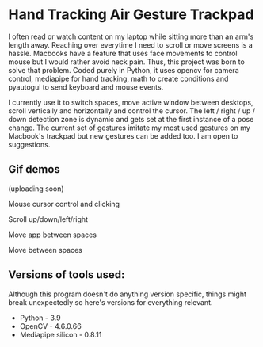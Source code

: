 # Hand Tracking Air Gesture Trackpad

I often read or watch content on my laptop while sitting more than an arm's length away. Reaching over everytime I need to scroll or move screens is a hassle. Macbooks have a feature that uses face movements to control mouse but I would rather avoid neck pain. Thus, this project was born to solve that problem. Coded purely in Python, it uses opencv for camera control, mediapipe for hand tracking, math to create conditions and pyautogui to send keyboard and mouse events.

I currently use it to switch spaces, move active window between desktops, scroll vertically and horizontally and control the cursor. The left / right / up / down detection zone is dynamic and gets set at the first instance of a pose change. The current set of gestures imitate my most used gestures on my Macbook's trackpad but new gestures can be added too. I am open to suggestions.

## Gif demos

(uploading soon)

Mouse cursor control and clicking

Scroll up/down/left/right

Move app between spaces

Move between spaces

## Versions of tools used:

Although this program doesn't do anything version specific, things might break unexpectedly so here's versions for everything relevant.

* Python - 3.9
* OpenCV - 4.6.0.66
* Mediapipe silicon - 0.8.11

